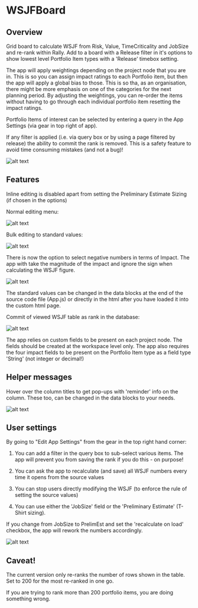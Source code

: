 WSJFBoard
=========================

## Overview
Grid board to calculate WSJF from Risk, Value, TimeCriticality and JobSize and re-rank within Rally.  Add to a board with a Release filter in it's options to show lowest level Portfolio Item types with a 'Release' timebox setting.

The app will apply weightings depending on the project node that you are in. This is so you can assign impact ratings to each Portfolio item, but then the app will apply a global bias to those. This is so tha, as an organisation, there might be more emphasis on one of the categories for the next planning period. By adjusting the weightings, you can re-order the items without having to go through each individual portfolio item resetting the impact ratings.

Portfolio Items of interest can be selected by entering a query in the App Settings (via gear in top right of app).

If any filter is applied (i.e. via query box or by using a page filtered by release) the ability to commit the rank is removed. This is a safety feature to avoid time consuming mistakes (and not a bug)!

![alt text](https://github.com/nikantonelli/WSJFBoard/blob/FiveVariable/images/allcolumns.png)

## Features

Inline editing is disabled apart from setting the Preliminary Estimate Sizing (if chosen in the options)

Normal editing menu:

![alt text](https://github.com/nikantonelli/WSJFBoard/blob/master/images/normal%20edit%20menu.jpg)

Bulk editing to standard values:

![alt text](https://github.com/nikantonelli/WSJFBoard/blob/FiveVariable/images/Bulk%20edit%20menu.png)

There is now the option to select negative numbers in terms of Impact. The app with take the magnitude of the impact and ignore the sign when calculating the WSJF figure.

![alt text](https://github.com/nikantonelli/WSJFBoard/blob/FiveVariable/images/fibonacci.png)

The standard values can be changed in the data blocks at the end of the source code file (App.js) or directly in the html after you have loaded it into the custom html page.

Commit of viewed WSJF table as rank in the database:

![alt text](https://github.com/nikantonelli/WSJFBoard/blob/master/images/set%20global%20rank.jpg)

The app relies on custom fields to be present on each project node. The fields should be created at the workspace level only. The app also requires the four impact fields to be present on the Portfolio Item type as a field type 'String' (not integer or decimal!)

## Helper messages

Hover over the column titles to get pop-ups with 'reminder' info on the column. These too, can be changed in the data blocks to your needs.

![alt text](https://github.com/nikantonelli/WSJFBoard/blob/master/images/hoverhelp.png)

## User settings

By going to "Edit App Settings" from the gear in the top right hand corner:

1. You can add a filter in the query box to sub-select various items. The app will prevent you from saving the rank if you do this - on purpose!

2. You can ask the app to recalculate (and save) all WSJF numbers every time it opens from the source values

3. You can stop users directly modifying the WSJF (to enforce the rule of setting the source values)

4. You can use either the 'JobSize' field or the 'Preliminary Estimate' (T-Shirt sizing).

If you change from JobSize to PrelimEst and set the 'recalculate on load' checkbox, the app will rework the numbers accordingly.

![alt text](https://github.com/nikantonelli/WSJFBoard/blob/master/images/options.png)

## Caveat!

The current version only re-ranks the number of rows shown in the table. Set to 200 for the most re-ranked in one go.

If you are trying to rank more than 200 portfolio items, you are doing something wrong.


